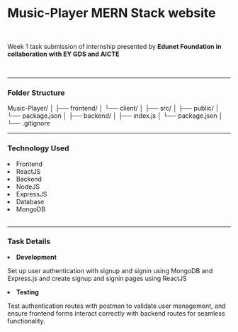 <H1>Music-Player MERN Stack website</H1>
<br>
<p>Week 1 task submission of internship presented by <b>Edunet Foundation in collaboration with EY GDS and AICTE</b></p>
<br>
<hr>

<h3>Folder Structure</h3>
Music-Player/
│
├── frontend/
│   └── client/
│       ├── src/
│       ├── public/
│       └── package.json
│
├── backend/
│   ├── index.js
│   └── package.json
│
└── .gitignore

<br>
<hr>

<h3>Technology Used</h3>
<li>Frontend</li>
<li>ReactJS</li>
<li>Backend</li>
<li>NodeJS</li>
<li>ExpressJS</li>
<li>Database</li>
<li>MongoDB</li>


<br>
<hr>

<h3>Task Details</h3>
<li><b>Development</b></li>
<p>Set up user authentication with signup and signin using MongoDB and Express.js and create signup and signin pages using ReactJS</p>
<li><b>Testing</b></li>
<p> Test authentication routes with postman to validate user management, and ensure frontend forms interact correctly with backend routes for seamless functionality.</p>

